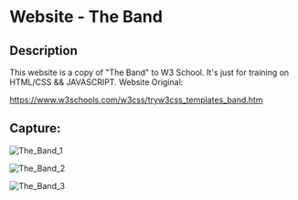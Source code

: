 # Website - The Band

## Description
This website is a copy of "The Band" to W3 School. It's just for training on HTML/CSS && JAVASCRIPT.
Website Original:

https://www.w3schools.com/w3css/tryw3css_templates_band.htm

## Capture:

![The_Band_1](https://github.com/Bernardo59/Website_TheBand/blob/master/assets/img/The_Band1.png?raw=true) 

![The_Band_2](https://github.com/Bernardo59/Website_TheBand/blob/master/assets/img/The_Band2.png?raw=true) 

![The_Band_3](https://github.com/Bernardo59/Website_TheBand/blob/master/assets/img/The_Band3.png?raw=true) 
